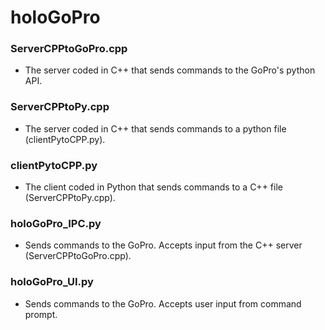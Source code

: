 # holoGoPro

### ServerCPPtoGoPro.cpp
- The server coded in C++ that sends commands to the GoPro's python API.

### ServerCPPtoPy.cpp
- The server coded in C++ that sends commands to a python file (clientPytoCPP.py).

### clientPytoCPP.py
- The client coded in Python that sends commands to a C++ file (ServerCPPtoPy.cpp).

### holoGoPro_IPC.py
- Sends commands to the GoPro. Accepts input from the C++ server (ServerCPPtoGoPro.cpp).

### holoGoPro_UI.py
- Sends commands to the GoPro. Accepts user input from command prompt.
